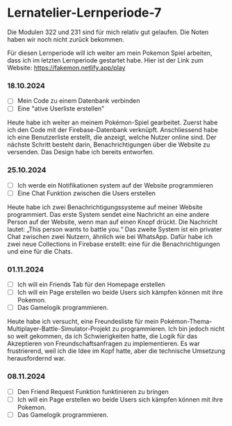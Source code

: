 # Lernatelier-Lernperiode-7

Die Modulen 322 und 231 sind für mich relativ gut gelaufen. Die Noten haben wir noch nicht zurück bekommen. 

Für diesen Lernperiode will ich weiter am mein Pokemon Spiel arbeiten, dass ich im letzten Lernperiode gestartet habe.
Hier ist der Link zum Website: https://fakemon.netlify.app/play

### 18.10.2024
- [ ] Mein Code zu einem Datenbank verbinden
- [ ] Eine "ative Userliste erstellen"

Heute habe ich weiter an meinem Pokémon-Spiel gearbeitet. Zuerst habe ich den Code mit der Firebase-Datenbank verknüpft. Anschliessend habe ich eine Benutzerliste erstellt, die anzeigt, welche Nutzer online sind. Der nächste Schritt besteht darin, Benachrichtigungen über die Website zu versenden. Das Design habe ich bereits entworfen.

### 25.10.2024
- [ ] Ich werde ein Notifikationen system auf der Website programmieren
- [ ] Eine Chat Funktion zwischen die Users erstellen

Heute habe ich zwei Benachrichtigungssysteme auf meiner Website programmiert. Das erste System sendet eine Nachricht an eine andere Person auf der Website, wenn man auf einen Knopf drückt. Die Nachricht lautet: „This person wants to battle you.“ Das zweite System ist ein privater Chat zwischen zwei Nutzern, ähnlich wie bei WhatsApp. Dafür habe ich zwei neue Collections in Firebase erstellt: eine für die Benachrichtigungen und eine für die Chats.

### 01.11.2024
- [ ] Ich will ein Friends Tab für den Homepage erstellen
- [ ] Ich will ein Page erstellen wo beide Users sich kämpfen können mit ihre Pokemon.
- [ ] Das Gamelogik programmieren.

Heute habe ich versucht, eine Freundesliste für mein Pokémon-Thema-Multiplayer-Battle-Simulator-Projekt zu programmieren. Ich bin jedoch nicht so weit gekommen, da ich Schwierigkeiten hatte, die Logik für das Akzeptieren von Freundschaftsanfragen zu implementieren. Es war frustrierend, weil ich die Idee im Kopf hatte, aber die technische Umsetzung herausfordernd war. 

### 08.11.2024
- [ ] Den Friend Request Funktion funktinieren zu bringen
- [ ] Ich will ein Page erstellen wo beide Users sich kämpfen können mit ihre Pokemon.
- [ ] Das Gamelogik programmieren.
